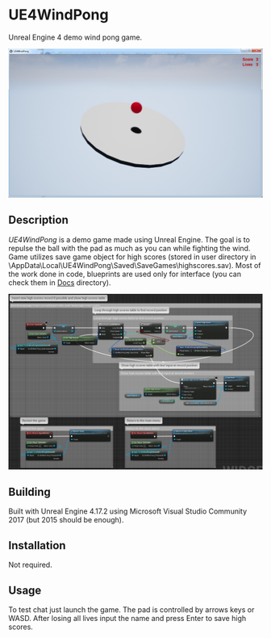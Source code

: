 # UE4WindPong

Unreal Engine 4 demo wind pong game.

![game](Docs/WindPong.png "Gameplay")

## Description

_UE4WindPong_ is a demo game made using Unreal Engine. The goal is to repulse the ball with the pad as much as you can while fighting the wind.
Game utilizes save game object for high scores (stored in user directory in \AppData\Local\UE4WindPong\Saved\SaveGames\highscores.sav).
Most of the work done in code, blueprints are used only for interface (you can check them in [Docs](Docs/) directory).

![highscoresmodal](Docs/HighScoresModal.png "High Scores Modal Window Widget Blueprint")

## Building

Built with Unreal Engine 4.17.2 using Microsoft Visual Studio Community 2017 (but 2015 should be enough).

## Installation

Not required.

## Usage

To test chat just launch the game. The pad is controlled by arrows keys or WASD.
After losing all lives input the name and press Enter to save high scores.
